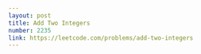 ```yaml
---
layout: post
title: Add Two Integers
number: 2235
link: https://leetcode.com/problems/add-two-integers
---
```

